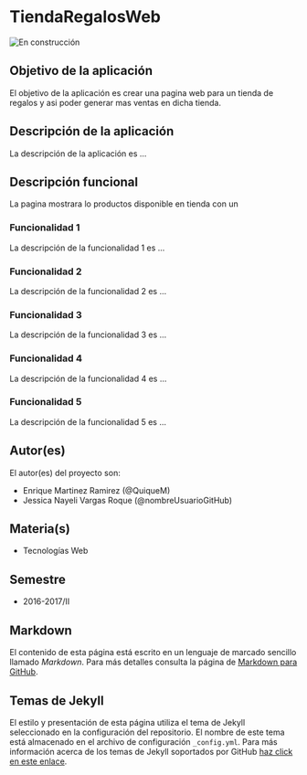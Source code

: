 # TiendaRegalosWeb

![En construcción](https://www.google.com.mx/search?q=imagenes+de+tiendas+de+regalos&client=firefox-b-ab&tbm=isch&tbo=u&source=univ&sa=X&ved=0ahUKEwj83vzb6fnSAhUHy2MKHU6CBr8QsAQIHg&biw=1920&bih=940#imgrc=KzpAk3bSy7TXzM:)

## Objetivo de la aplicación
El objetivo de la aplicación es crear una pagina web para un tienda de regalos y asi poder generar mas ventas en dicha tienda.

## Descripción de la aplicación
La descripción de la aplicación es ...

## Descripción funcional
La pagina mostrara lo productos disponible en tienda con un 

### Funcionalidad 1
La descripción de la funcionalidad 1 es ...

### Funcionalidad 2
La descripción de la funcionalidad 2 es ...

### Funcionalidad 3
La descripción de la funcionalidad 3 es ...

### Funcionalidad 4
La descripción de la funcionalidad 4 es ...

### Funcionalidad 5
La descripción de la funcionalidad 5 es ...

## Autor(es)
El autor(es) del proyecto son:
- Enrique Martinez Ramirez (@QuiqueM)
- Jessica Nayeli Vargas Roque (@nombreUsuarioGitHub)

## Materia(s)
- Tecnologías Web

## Semestre
- 2016-2017/II

## Markdown
El contenido de esta página está escrito en un lenguaje de marcado sencillo llamado *Markdown*. Para más detalles consulta la página de [Markdown para GitHub](https://guides.github.com/features/mastering-markdown/).

## Temas de Jekyll
El estilo y presentación de esta página utiliza el tema de Jekyll seleccionado en la configuración del repositorio. El nombre de este tema está almacenado en el archivo de configuración `_config.yml`. Para más información acerca de los temas de Jekyll soportados por GitHub [haz click en este enlace](https://pages.github.com/themes/).
